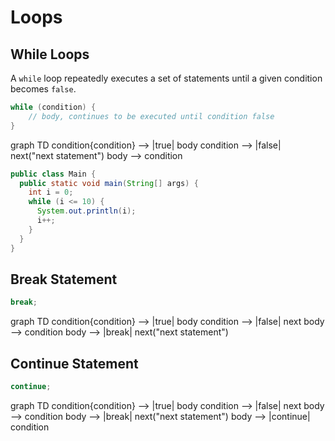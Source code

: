 # Loops

## While Loops
A `while` loop repeatedly executes a set of statements until a given condition becomes `false`.

```java
while (condition) {
    // body, continues to be executed until condition false
}
```

<div class="mermaid">
graph TD
condition{condition} --> |true| body
condition --> |false| next("next statement")
body --> condition
</div>

```java
public class Main {
  public static void main(String[] args) {
    int i = 0;
    while (i <= 10) {
      System.out.println(i);
      i++;
    }  
  }
}
```

## Break Statement

```java
break;
```

<div class="mermaid">
graph TD
condition{condition} --> |true| body
condition --> |false| next
body --> condition
body --> |break| next("next statement")
</div>

## Continue Statement

```java
continue;
```

<div class="mermaid">
graph TD
condition{condition} --> |true| body
condition --> |false| next
body --> condition
body --> |break| next("next statement")
body --> |continue| condition
</div>
